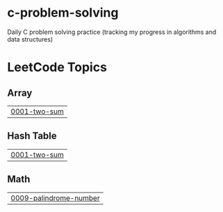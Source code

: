 # c-problem-solving
Daily C problem solving practice (tracking my progress in algorithms and data structures)

<!---LeetCode Topics Start-->
# LeetCode Topics
## Array
|  |
| ------- |
| [0001-two-sum](https://github.com/abdlrhmanfahd/c-problem-solving/tree/master/0001-two-sum) |
## Hash Table
|  |
| ------- |
| [0001-two-sum](https://github.com/abdlrhmanfahd/c-problem-solving/tree/master/0001-two-sum) |
## Math
|  |
| ------- |
| [0009-palindrome-number](https://github.com/abdlrhmanfahd/c-problem-solving/tree/master/0009-palindrome-number) |
<!---LeetCode Topics End-->